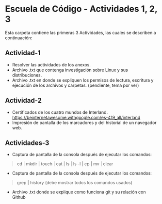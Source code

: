 # Escuela de Código - Actividades 1, 2, 3

Esta carpeta contiene las primeras 3 Actividades, las cuales se describen a continuación:

## Actividad-1
- Resolver las actividades de los anexos.
- Archivo .txt que contenga investigación sobre Linux y sus distribuciones.
- Archivo .txt en donde se expliquen los permisos de lectura, escritura y ejecución de los archivos y carpetas.  (pendiente, tema por ver)

## Actividad-2
- Certificados de los cuatro mundos de Interland.    https://beinternetawesome.withgoogle.com/es-419_all/interland
- Impresión de pantalla de los marcadores y del historial de un navegador web.

## Actividades-3
- Captura de pantalla de la consola después de ejecutar los comandos:
> cd |
> mkdir |
> touch |
> cat |
> ls |
> ls -l |
> cp |
> mv |
> clear
- Captura de pantalla de la consola después de ejecutar los comandos:
> grep |
> history (debe mostrar todos los comandos usados)
- Archivo .txt donde se explique como funciona git y su relación con Github
